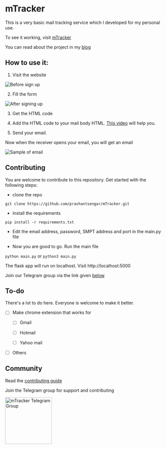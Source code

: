 # mTracker

This is a very basic mail tracking service which I developed for my personal use.

To see it working, visit [mTracker](https://https://emailtrack.herokuapp.com/)

You can read about the project in my [blog](https://prashants.in/blog/python-flask-e-mail-tracker/)

## How to use it:

1. Visit the website

![Before sign up](screenshots/before_signup.png)

2. Fill the form

![After signing up](screenshots/after_signup.png)

3. Get the HTML code

4. Add the HTML code to your mail body HTML. [This video](https://youtu.be/MsMSqhMlfao) will help you.

5. Send your email.

Now when the receiver opens your email, you will get an email

![Sample of email](screenshots/mail.png)



## Contributing

You are welcome to contribute to this repository. Get started with the following steps:

- clone the repo

`git clone https://github.com/prashantsengar/mTracker.git`

- Install the requirements

 `pip install -r requirements.txt`

- Edit the email address, password, SMPT address and port in the main.py file

- Now you are good to go. Run the main file

`python main.py` or `python3 main.py`

The flask app will run on localhost. Visit http://localhost:5000

Join our Telegram group via the link given [below](#community)

## To-do

There's a lot to do here. Everyone is welcome to make it better.

- [ ] Make chrome extension that works for
  
  - [ ] Gmail

  - [ ] Hotmail

  - [ ] Yahoo mail

- [ ] Others

## Community 

Read the [contributing guide](./CONTRIBUTING.md)

Join the Telegram group for support and contributing

[<img src="https://upload.wikimedia.org/wikipedia/commons/thumb/8/82/Telegram_logo.svg/1024px-Telegram_logo.svg.png" alt="mTracker Telegram Group" width="150" height="150">](https://t.me/joinchat/INDdLhHnniCnOsIe3ivWDg)
